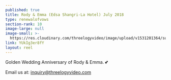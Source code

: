 ```yaml
---
published: true
title: Rody & Emma (Edsa Shangri-La Hotel) July 2018
type: renewalofvows
section-rank: 10
image-large: null
image-small: >-
  https://res.cloudinary.com/threelogyvideo/image/upload/v1531201364/sulit_50th.jpg
link: YUkIg3er8fY
layout: reel
---
```

Golden Wedding Anniversary of Rody & Emma.  💕

Email us at: inquiry@threelogyvideo.com